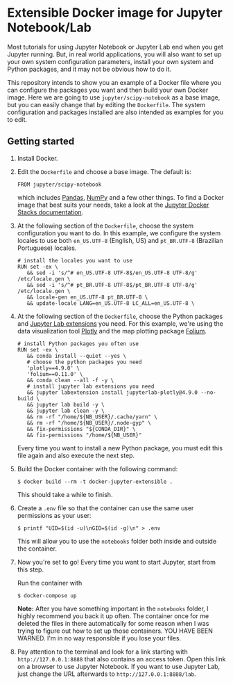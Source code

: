 
# Extensible Docker image for Jupyter Notebook/Lab

Most tutorials for using Jupyter Notebook or Jupyter Lab end when you get
Jupyter running. But, in real world applications, you will also want to
set up your own system configuration parameters, install your own system and
Python packages, and it may not be obvious how to do it.

This repository intends to show you an example of a Docker file where you
can configure the packages you want and then build your own Docker image.
Here we are going to use `jupyter/scipy-notebook` as a base image, but you can
easily change that by editing the `Dockerfile`. The system configuration and
packages installed are also intended as examples for you to edit.

## Getting started

1. Install Docker.

2. Edit the `Dockerfile` and choose a base image. The default is:

   ```
   FROM jupyter/scipy-notebook
   ```

   which includes [Pandas](https://pandas.pydata.org/),
   [NumPy](https://numpy.org/) and a few other things. To find a Docker image
   that best suits your needs, take a look at the
   [Jupyter Docker Stacks documentation](https://jupyter-docker-stacks.readthedocs.io/en/latest/using/selecting.html).

3. At the following section of the `Dockerfile`, choose the system
   configuration you want to do. In this example, we configure the system
   locales to use both `en_US.UTF-8` (English, US) and `pt_BR.UTF-8`
   (Brazilian Portuguese) locales.
   
   ```
   # install the locales you want to use
   RUN set -ex \
      && sed -i 's/^# en_US.UTF-8 UTF-8$/en_US.UTF-8 UTF-8/g' /etc/locale.gen \
      && sed -i 's/^# pt_BR.UTF-8 UTF-8$/pt_BR.UTF-8 UTF-8/g' /etc/locale.gen \
      && locale-gen en_US.UTF-8 pt_BR.UTF-8 \
      && update-locale LANG=en_US.UTF-8 LC_ALL=en_US.UTF-8 \
   ```

4. At the following section of the `Dockerfile`, choose the Python packages
   and
   [Jupyter Lab extensions](https://jupyterlab.readthedocs.io/en/stable/user/extensions.html)
   you need. For this example, we're using the data visualization tool
   [Plotly](https://plotly.com/python/) and the map plotting package
   [Folium](https://python-visualization.github.io/folium/).
   
   ```
   # install Python packages you often use
   RUN set -ex \
      && conda install --quiet --yes \
      # choose the python packages you need
      'plotly==4.9.0' \
      'folium==0.11.0' \
      && conda clean --all -f -y \
      # install jupyter lab extensions you need
      && jupyter labextension install jupyterlab-plotly@4.9.0 --no-build \
      && jupyter lab build -y \
      && jupyter lab clean -y \
      && rm -rf "/home/${NB_USER}/.cache/yarn" \
      && rm -rf "/home/${NB_USER}/.node-gyp" \
      && fix-permissions "${CONDA_DIR}" \
      && fix-permissions "/home/${NB_USER}"
   ```

   Every time you want to install a new Python package, you must edit this file
   again and also execute the next step.

5. Build the Docker container with the following command:

   ```
   $ docker build --rm -t docker-jupyter-extensible .
   ```

   This should take a while to finish.

6. Create a `.env` file so that the container can use the same user
   permissions as your user:
   
   ```
   $ printf "UID=$(id -u)\nGID=$(id -g)\n" > .env
   ```

   This will allow you to use the `notebooks` folder both inside and
   outside the container.

7. Now you're set to go! Every time you want to start Jupyter, start from
   this step.
   
   Run the container with
      
   ```
   $ docker-compose up
   ```

   **Note:** After you have something important in the `notebooks` folder, I
   highly recommend you back it up often. The container once for me deleted
   the files in there automatically for some reason when I was trying to
   figure out how to set up those containers. YOU HAVE BEEN WARNED. I'm in no
   way responsible if you lose your files.

8. Pay attention to the terminal and look for a link starting with
   `http://127.0.0.1:8888` that also contains an access token. Open this
   link on a browser to use Jupyter Notebook. If you want to use Jupyter Lab,
   just change the URL afterwards to `http://127.0.0.1:8888/lab`.

